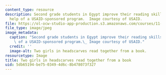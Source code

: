 ```yaml
---
content_type: resource
description: Second grade students in Egypt improve their reading skills with the
  help of a USAID-sponsored program.  Image courtesy of USAID.
file: https://ol-ocw-studio-app-production.s3.amazonaws.com/courses/11-701-introduction-to-international-development-planning-fall-2011/5db65194be7503494d6c8b478073f327_11_701f11-th.jpg
file_type: image/jpeg
image_metadata:
  caption: "Second grade students in Egypt improve their reading skills with the help\
    \ of a USAID-sponsored program.\_ Image courtesy of USAID."
  credit: ''
  image-alt: Two girls in headscarves read together from a book.
resourcetype: Image
title: Two girls in headscarves read together from a book
uid: 5db65194-be75-0349-4d6c-8b478073f327
---
```


